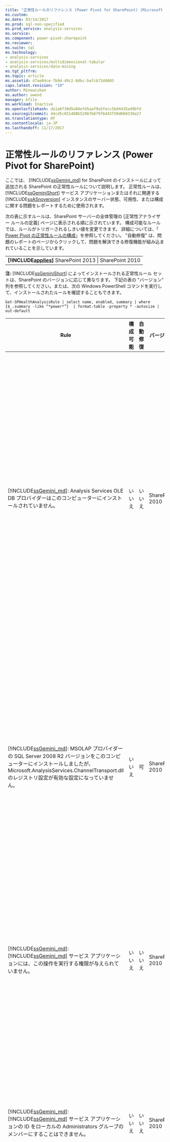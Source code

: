 ```yaml
---
title: "正常性ルールのリファレンス (Power Pivot for SharePoint) |Microsoft ドキュメント"
ms.custom: 
ms.date: 03/14/2017
ms.prod: sql-non-specified
ms.prod_service: analysis-services
ms.service: 
ms.component: power-pivot-sharepoint
ms.reviewer: 
ms.suite: sql
ms.technology:
- analysis-services
- analysis-services/multidimensional-tabular
- analysis-services/data-mining
ms.tgt_pltfrm: 
ms.topic: article
ms.assetid: 47ae04ce-7b9d-49c2-8dbc-bafcb73d4603
caps.latest.revision: "19"
author: Minewiskan
ms.author: owend
manager: kfile
ms.workload: Inactive
ms.openlocfilehash: da1a6f30d5a94efd5aaf9a5fecc5bd4435a49bfd
ms.sourcegitcommit: 44cd5c651488b5296fb679f6d43f50d068339a27
ms.translationtype: HT
ms.contentlocale: ja-JP
ms.lasthandoff: 11/17/2017
---
```

# <a name="health-rules-reference-power-pivot-for-sharepoint"></a>正常性ルールのリファレンス (Power Pivot for SharePoint)
  ここでは、 [!INCLUDE[ssGemini_md](../../includes/ssgemini-md.md)] for SharePoint のインストールによって追加される SharePoint の正常性ルールについて説明します。 正常性ルールは、 [!INCLUDE[ssGeminiShort](../../includes/ssgeminishort-md.md)] サービス アプリケーションまたはそれに関連する [!INCLUDE[ssASnoversion](../../includes/ssasnoversion-md.md)] インスタンスのサーバー状態、可用性、または構成に関する問題をレポートするために使用されます。  
  
 次の表に示すルールは、SharePoint サーバーの全体管理の [正常性アナライザー ルールの定義] ページに表示される順に示されています。 構成可能なルールでは、ルールがトリガーされるしきい値を変更できます。 詳細については、「 [Power Pivot の正常性ルールの構成](../../analysis-services/power-pivot-sharepoint/configure-power-pivot-health-rules.md)」を参照してください。 "自動修復" は、問題のレポートのページからクリックして、問題を解決できる修復機能が組み込まれていることを示しています。  
  
||  
|-|  
|**[!INCLUDE[applies](../../includes/applies-md.md)]**  SharePoint 2013 &#124; SharePoint 2010|  
  
 **注:** [!INCLUDE[ssGeminiShort](../../includes/ssgeminishort-md.md)] によってインストールされる正常性ルール セットは、SharePoint のバージョンに応じて異なります。 下記の表の "バージョン" 列を参照してください。または、次の Windows PowerShell コマンドを実行して、インストールされたルールを確認することもできます。  
  
```  
Get-SPHealthAnalysisRule | select name, enabled, summary | where {$_.summary -like “*power*”}  | format-table -property * -autosize | out-default  
```  
  
|Rule|構成可能|自動修復|バージョン|Description|  
|----------|------------------|-----------------|-------------|-----------------|  
|[!INCLUDE[ssGemini_md](../../includes/ssgemini-md.md)]: Analysis Services OLE DB プロバイダーはこのコンピューターにインストールされていません。|いいえ|いいえ|SharePoint 2010|Analysis Services OLE DB プロバイダーがサーバーにインストールされていないか、バージョンが正しくありません。 このルールは、SharePoint ファーム内の [!INCLUDE[ssGemini_md](../../includes/ssgemini-md.md)] for SharePoint がインストールされていないアプリケーション サーバー上に Excel Services のインスタンスが存在する場合に表示されます。 Excel Services が [!INCLUDE[ssGemini_md](../../includes/ssgemini-md.md)] データに接続するために使用する Analysis Services OLE DB プロバイダーがインストールされていないことを警告しています。 この問題を解決するには、Analysis Services OLE DB プロバイダーがインストールされていない各 Excel Services サーバーに OLE DB プロバイダーをインストールします。 Analysis Services OLE DB プロバイダーは、Microsoft ダウンロード センターからダウンロードしてインストールできます。 「 [SharePoint サーバーへの Analysis Services OLE DB プロバイダーのインストール](http://msdn.microsoft.com/en-us/2c62daf9-1f2d-4508-a497-af62360ee859)」を参照してください。|  
|[!INCLUDE[ssGemini_md](../../includes/ssgemini-md.md)]: MSOLAP プロバイダーの SQL Server 2008 R2 バージョンをこのコンピューターにインストールしましたが、Microsoft.AnalysisServices.ChannelTransport.dll のレジストリ設定が有効な設定になっていません。|いいえ|可|SharePoint 2010|これは、サーバー構成の問題です。 ほとんどの場合、ChannelTransport.dll がグローバル アセンブリに登録されていないことが原因です。 [!INCLUDE[ssGemini_md](../../includes/ssgemini-md.md)] for SharePoint がインストールされている各サーバーに ChannelTransport.dll を登録するには、このルールの自動修復を実行します。 また、regasm.exe を手動で実行して、ファイルを登録することもできます。 SharePoint Timer Service がローカル管理者として実行されていない場合は、手動で登録する必要があります。 レジストリ設定の更新に失敗すると、Excel Services と [!INCLUDE[ssGemini_md](../../includes/ssgemini-md.md)] System サービス間のサーバー通信が低速になります。セキュリティ構成によっては、接続エラーが発生する場合があります。|  
|[!INCLUDE[ssGemini_md](../../includes/ssgemini-md.md)]: [!INCLUDE[ssGemini_md](../../includes/ssgemini-md.md)] サービス アプリケーションには、この操作を実行する権限が与えられていません。|いいえ|いいえ|SharePoint 2010|このルールでは、 [!INCLUDE[ssGemini_md](../../includes/ssgemini-md.md)] サービス アプリケーションの ID が [!INCLUDE[ssGemini_md](../../includes/ssgemini-md.md)] サーバー アプリケーション データベースのデータベース所有者であり、ローカルの SQL Server Analysis Services インスタンスに対する管理権限を持っているかどうかを確認します。 これらの権限は、インストール中および配置中に自動的に付与されますが、この手順が正常に完了しなかった場合は、この正常性ルールがトリガーされます。|  
|[!INCLUDE[ssGemini_md](../../includes/ssgemini-md.md)]: [!INCLUDE[ssGemini_md](../../includes/ssgemini-md.md)] サービス アプリケーションの ID をローカルの Administrators グループのメンバーにすることはできません。|いいえ|いいえ|SharePoint 2010|これは、配置全体のセキュリティを強化するベスト プラクティスです。 ローカルの管理者グループに属するアカウントで実行するように [!INCLUDE[ssGemini_md](../../includes/ssgemini-md.md)] サービス アプリケーションを構成した場合は、サービス アカウントをそのグループに属していないアカウントに変更する必要があります。 各サービス専用の最小特権アカウントを使用することをお勧めします。 そうすることで、サービスが分離され、ログインの監査が簡単になります。 サービス アカウントの変更の詳細については、「 [Configure Power Pivot Service Accounts](../../analysis-services/power-pivot-sharepoint/configure-power-pivot-service-accounts.md)」を参照してください。|  
|[!INCLUDE[ssGemini_md](../../includes/ssgemini-md.md)]: Analysis Services インスタンスは表形式モードで実行しますが、このモードを指定する構成設定がオフになっています。|いいえ|いいえ|SharePoint 2010|このルールでは、 [!INCLUDE[ssGemini_md](../../includes/ssgemini-md.md)] for SharePoint インストールの SQL Server Analysis Services インスタンスで **DeploymentMode** サーバー プロパティが 1 に設定されているかどうかを確認します。 このプロパティが別の値に設定されている場合、またはルール チェッカーを実行する SharePoint Timer Service にファイルを開く権限がない場合、このルールは失敗します。 配置モード プロパティの詳細については、「 [Analysis Services インスタンスのサーバー モードの決定](../../analysis-services/instances/determine-the-server-mode-of-an-analysis-services-instance.md)」を参照してください。|  
|[!INCLUDE[ssGemini_md](../../includes/ssgemini-md.md)]: [!INCLUDE[ssGemini_md](../../includes/ssgemini-md.md)] データ更新タイマー ジョブが無効になっています。|いいえ|いいえ|SharePoint 2013<br /><br /> SharePoint 2010|タイマー ジョブが有効になっていることを確認するには、タイマー ジョブの設定を確認します。 [!INCLUDE[ssGemini_md](../../includes/ssgemini-md.md)] のデータ更新機能を使用していない場合は、このルールを無視できます。 詳細については、「 [SharePoint 2010 での PowerPivot データ更新](http://msdn.microsoft.com/en-us/01b54e6f-66e5-485c-acaa-3f9aa53119c9)」を参照してください。|  
|[!INCLUDE[ssGemini_md](../../includes/ssgemini-md.md)]: SQL Server 構成マネージャーで管理されている SQL Server Analysis Services ([!INCLUDE[ssGemini_md](../../includes/ssgemini-md.md)]) サービス アカウント情報が、サーバー全体管理で管理されているアカウント情報と異なります。|いいえ|いいえ|SharePoint 2010|このルールでは、SQL Server 構成マネージャーのサービス アカウント情報が、同じ Analysis Services インスタンスのサーバーの全体管理における管理アカウント情報と同一かどうかを確認します。 アカウントが異なる場合は、SQL Server 構成マネージャーのサービス アカウント情報を変更して、サーバーの全体管理で指定されたアカウントに戻すことができるように、"問題と解決策" レポートにエンティティが追加されます。 SQL Server 構成マネージャーは、 [!INCLUDE[ssGemini_md](../../includes/ssgemini-md.md)] for SharePoint インストールのサービス アカウントのユーザー名またはパスワードを変更するためのツールとして使用できません。 サーバーの全体管理を使用すると、SharePoint の管理アカウント機能を使用できます。 さらに、ファームに [!INCLUDE[ssGemini_md](../../includes/ssgemini-md.md)] for SharePoint サーバーが複数ある場合、サービス アカウントの設定に一貫性がないと、サービス情報の正しくないサーバーの処理操作とクエリ操作が中断される可能性があります。<br /><br /> 1 つのサーバーでこのルールがトリガーされた場合、 [!INCLUDE[ssGemini_md](../../includes/ssgemini-md.md)] ブックは一時的に機能しますが、問題をできるだけ早く解決することをお勧めします。 データベースとファイル システムの権限は、サーバーの全体管理で指定されたアカウント情報を使用して更新されます。|  
|[!INCLUDE[ssGemini_md](../../includes/ssgemini-md.md)]: 配置済みのファーム ソリューションが最新ではありません。|いいえ|可|SharePoint 2010|[!INCLUDE[ssGemini_md](../../includes/ssgemini-md.md)] for SharePoint のインストールでは、ファーム レベルのソリューションと Web アプリケーション レベルのソリューションを使用して、その機能をインストールします。 このルールは、ファーム ソリューションがバージョン、サーバー、または Web ソリューションに対して最新でないことを示します。 ほとんどの場合、これはサーバーの配置の問題です。 この問題を解決するには、SQL Server セットアップを実行して、ファーム内のいずれかの [!INCLUDE[ssGemini_md](../../includes/ssgemini-md.md)] for SharePoint のインストールを修復することを検討してください。 [!INCLUDE[ssGemini_md](../../includes/ssgemini-md.md)] for SharePoint のインストールにおけるソリューションの詳細については、「 [SharePoint への PowerPivot ソリューションの配置](../../analysis-services/power-pivot-sharepoint/deploy-power-pivot-solutions-to-sharepoint.md)」を参照してください。|  
|[!INCLUDE[ssGemini_md](../../includes/ssgemini-md.md)]: 全体的な CPU 使用率が高すぎます。|可|いいえ|SharePoint 2010|このルールでは、システム レベルの CPU 消費量がレポートされます。 サーバーの状態に基づいてファーム内の複数の [!INCLUDE[ssGemini_md](../../includes/ssgemini-md.md)] for SharePoint サーバー間で負荷を分散する関係で、 [!INCLUDE[ssGemini_md](../../includes/ssgemini-md.md)] System サービスではサーバーの状態を示す尺度として CPU 使用率を使用するため、全体的な CPU 使用率が監視されます。 ファームに別のアプリケーション サーバーを追加し、CPU を集中的に使用するアプリケーションをそのサーバーに移動することを検討してください。|  
|[!INCLUDE[ssGemini_md](../../includes/ssgemini-md.md)]: Analysis Services には要求された操作を実行するのに十分な CPU リソースがありません。|可|いいえ|SharePoint 2010|Analysis Services プロセス (msmdsrv.exe) に使用できる CPU リソースの量が、このサーバーのアクティビティ レベルに対して不足しています。 ファームに別の [!INCLUDE[ssGemini_md](../../includes/ssgemini-md.md)] for SharePoint サーバーを追加することを検討してください。 詳細については、「 [配置のチェック リスト: SharePoint 2010 ファームへの PowerPivot サーバーの追加によるスケールアウト](http://msdn.microsoft.com/library/2dbddcc7-427a-4537-a8e2-56d99b9d967d)」を参照してください。|  
|[!INCLUDE[ssGemini_md](../../includes/ssgemini-md.md)]: Analysis Services には要求された操作を実行するのに十分なメモリがありません。|いいえ|いいえ|SharePoint 2010|このルールは、Analysis Services の使用可能なメモリが 5% しか残っていない場合にトリガーされます。 SharePoint アプリケーション サーバー上の SQL Server Analysis Services インスタンスには、常に未使用のメモリをいくらか確保しておく必要があります。 サーバーのほとんどの操作はメモリ バインドされているため、サーバーは上限まで実行されない場合に最適に実行されます。<br /><br /> 既定では、使用可能なメモリが 5% にまで下がると、メモリ不足の警告が発生します。 Analysis Services インスタンスの設定を調整して、この値を増減させることができます。 詳細については、「 [Power Pivot の正常性ルールの構成](../../analysis-services/power-pivot-sharepoint/configure-power-pivot-health-rules.md)」を参照してください。<br /><br /> 5% の未使用メモリは、Analysis Services に割り当てられているメモリに対する割合として計算されます。 たとえば、メモリの合計が 200 GB で、Analysis Services にその 80% (つまり 160 GB) が割り当てられている場合、5% の未使用メモリは 160 GB の 5% (つまり 8 GB) です。|  
|[!INCLUDE[ssGemini_md](../../includes/ssgemini-md.md)]: 大量の接続は、現在の負荷を処理するにはより多くのサーバーを配置する必要があることを示しています。|可|いいえ|SharePoint 2010|既定では、この正常性ルールは、異なるユーザー接続の数が 100 を超えている場合にトリガーされます。 この既定値は恣意的なものです (サーバーのハードウェアの仕様やユーザーの利用状況に基づいていません)。そのため、使用している環境のサーバー容量およびユーザーの利用状況に応じて、値を増減できます。 詳細については、「 [Power Pivot の正常性ルールの構成](../../analysis-services/power-pivot-sharepoint/configure-power-pivot-health-rules.md)」を参照してください。|  
|[!INCLUDE[ssGemini_md](../../includes/ssgemini-md.md)]: 接続に対する読み込みイベントの比率が高すぎます。|可|いいえ|SharePoint 2013<br /><br /> SharePoint 2010|既定では、この正常性ルールは、接続イベントに対する読み込みイベントの比率がデータ収集期間全体 (既定では 4 時間) の 50% を超えている場合にトリガーされます。 比率が高い場合は、一意のブックへの接続数が非常に多いか、キャッシュの削減設定が厳しすぎることを示しています (厳しすぎる場合、ブックはすぐにアンロードされ、システムから削除されますが、そのデータに対する要求はアクティブな状態のままになります)。 偽陽性をカウントしないようにするには、4 時間あたりの接続数が 20 以上の場合に比率を計算する必要があります。 この正常性ルールは、別の比率に基づいて構成できます。 詳細については、「[Power Pivot の正常性ルールの構成](../../analysis-services/power-pivot-sharepoint/configure-power-pivot-health-rules.md)」を参照してください。 キャッシュの構成については、「[ディスクの使用領域の構成 (PowerPivot for SharePoint)](../../analysis-services/power-pivot-sharepoint/configure-disk-space-usage-power-pivot-for-sharepoint.md)」を参照してください。|  
|[!INCLUDE[ssGemini_md](../../includes/ssgemini-md.md)]: Logs ディレクトリでプログラムのクラッシュを示す 1 つ以上のミニダンプ ファイルが見つかりました。|いいえ|いいえ|SharePoint 2013<br /><br /> SharePoint 2010|プログラムのクラッシュ時に、クラッシュする直前の [!INCLUDE[ssGemini_md](../../includes/ssgemini-md.md)] サービス アプリケーションの状態に関する情報を記録したミニダンプ ファイルが生成されます。 この情報はマイクロソフトに送信したり、トラブルシューティングに使用したりできます。 このルールは、.dmp ファイルがサーバーで検出された場合にトリガーされます。 このルールでは、ファイルへのリンクが提供されます。このリンクは、 [!INCLUDE[ssGemini_md](../../includes/ssgemini-md.md)] for SharePoint インスタンスの \OLAP\Log フォルダーにあります。 テキスト エディターを使用して、ファイルの内容を表示することはできません。 ミニダンプ ファイルを表示するには、デバッグ ツールを別途ダウンロードしてインストールする必要があります。 詳細については、「 [Windows 用デバッグ ツールのダウンロードとインストール](http://go.microsoft.com/fwlink/?linkID=208266)」を参照してください。|  
|[!INCLUDE[ssGemini_md](../../includes/ssgemini-md.md)]: [!INCLUDE[ssGemini_md](../../includes/ssgemini-md.md)] データがキャッシュされるドライブのディスク領域が不足しています。|可|いいえ|SharePoint 2010|既定では、バックアップ フォルダーが置かれているディスク ドライブ上のディスク領域が 5% 未満になると、この正常性ルールがトリガーされます。 この割合の設定方法の詳細については、「[Power Pivot の正常性ルールの構成](../../analysis-services/power-pivot-sharepoint/configure-power-pivot-health-rules.md)」を参照してください。 ディスクの使用については、「 [ディスクの使用領域の構成 &#40;Power Pivot for SharePoint&#41;](../../analysis-services/power-pivot-sharepoint/configure-disk-space-usage-power-pivot-for-sharepoint.md)をクリックします。|  
|[!INCLUDE[ssGemini_md](../../includes/ssgemini-md.md)]: 使用状況データが必要な頻度で更新されていません。|可|いいえ|SharePoint 2013<br /><br /> SharePoint 2010|[!INCLUDE[ssGemini_md](../../includes/ssgemini-md.md)] for SharePoint では、組み込みの使用状況データ収集システムを使用して、接続、データ更新、およびクエリ応答時間に関するメトリックを収集します。 この使用状況データを [!INCLUDE[ssGemini_md](../../includes/ssgemini-md.md)] サービス アプリケーション データベースに格納し、 [!INCLUDE[ssGemini_md](../../includes/ssgemini-md.md)] 管理ダッシュボードのレポートにデータを提供する[!INCLUDE[ssGemini_md](../../includes/ssgemini-md.md)] ブック ( [!INCLUDE[ssGemini_md](../../includes/ssgemini-md.md)] Management Data.xlsx) を更新します。 このルールは、使用状況データが十分な頻度で [!INCLUDE[ssGemini_md](../../includes/ssgemini-md.md)] Management Data.xlsx ファイルに移動されていないことを示します。 このルールでは、ファイルが更新されている証拠として .xlsx ファイルのタイムスタンプを使用します。 データの正確性を損なう他の問題が使用状況データ収集システムにある場合、その問題はこのルールでは検出されません。 このエラーのトラブルシューティングを実行するには、タイマー ジョブが実行されていることを確認します。 使用状況データ コレクションに関する詳細については、「[使用状況データ収集の構成 &#40;PowerPivot for SharePoint)](../../analysis-services/power-pivot-sharepoint/configure-usage-data-collection-for-power-pivot-for-sharepoint.md)」を参照してください。|  
|[!INCLUDE[ssGemini_md](../../includes/ssgemini-md.md)]: MidTier プロセス アカウントは、関連付けられているすべての SPWebApplication に対して 'すべて読み取り' 権限を持っている必要があります。|いいえ|可|SharePoint 2013<br /><br /> SharePoint 2010|[!INCLUDE[ssGemini_md](../../includes/ssgemini-md.md)] サービス アプリケーションの ID は、ドキュメントに対する "表示のみ" 権限を持つユーザーに代わって SharePoint コンテンツ データベースにアクセスするために、" **すべて読み取り** " 権限を持っている必要があります。<br /><br /> [!INCLUDE[ssGemini_md](../../includes/ssgemini-md.md)] サービス アプリケーションの ID として使用されるアカウントを特定するには、サーバーの全体管理で **[サービス アカウントの構成]** ページを開きます。 通常、サービス アプリケーションは、 **SharePoint Web サービスのシステム** のサービス アプリケーション プールまたは専用のアプリケーション プールで実行されます。<br /><br /> このルールには、 **[自動修復する]** オプションがありますが、権限を手動で付与したほうがよい結果が得られます。<br /><br /> <br /><br /> 1) サーバーの全体管理で、 **[Web アプリケーションの管理]**をクリックします。<br /><br /> 2) Web サイトを選択し、 **[ユーザー ポリシー]**をクリックします。<br /><br /> 3) **[ユーザーの追加]**をクリックします。<br /><br /> 4) [(すべての領域)] を選択し、 **[次へ]**をクリックします。<br /><br /> 5) [ユーザー] には、 [!INCLUDE[ssGemini_md](../../includes/ssgemini-md.md)] サービス アプリケーションの ID を入力し、 **[すべて読み取り]** チェック ボックスをオンにします。 6) **[完了]**をクリックします。<br /><br /> 6) 修復を確認します。 [監視] で、 **[ルール定義の確認]**をクリックします。 検索し、 [!INCLUDE[ssGemini_md](../../includes/ssgemini-md.md)] ルールを開きます。 **[今すぐ実行]**をクリックします。 **[問題とソリューションの確認]** に戻り、ルールが表示されないことを確認します。|  
|[!INCLUDE[ssGemini_md](../../includes/ssgemini-md.md)]: セカンダリ ログオン サービス (seclogon) は無効になっています。|いいえ|いいえ|SharePoint 2013<br /><br /> SharePoint 2010|セカンダリ ログオン サービスは、 [!INCLUDE[ssGemini_md](../../includes/ssgemini-md.md)] ギャラリーの [!INCLUDE[ssGemini_md](../../includes/ssgemini-md.md)] ブックのサムネイル画像を生成するために使用されます。 既定では、セカンダリ ログオン サービスは手動スタートアップに設定されています。 サービスが無効になっている場合、サムネイルの生成は失敗します。 また、ULS ログに "エラー 1058 の根本原因として、"セカンダリ ログオン" Windows サービスが無効になっている可能性があります。" というエラー メッセージが含まれます。<br /><br /> サービス構成を確認するには、サービス コンソール アプリケーションを使用してセカンダリ ログオンを検索し、 **[スタートアップの種類]** を **[手動]**に変更します。 サービスを有効にできない場合は、組織でこのサービスを無効にするグループ ポリシーが適用されている可能性があります。 管理者に連絡して、これに該当するかどうかを確認してください。<br /><br /> サービスを有効にすると、サムネイルまたはスナップショットの画像が経時的に更新されます。 必要に応じて、サービスを再起動し、特定のレポートのプロパティ ページを開いて再保存することで、強制的に更新することもできます。 詳細については、「 [Power Pivot ギャラリーを使用する方法](http://go.microsoft.com/fwlink/?LinkId=246462)」を参照してください。|  
|[!INCLUDE[ssGemini_md](../../includes/ssgemini-md.md)]: サーバーの全体管理用に構成されているスタンドアロン WFE に ADOMD.NET がインストールされていません。|いいえ|いいえ|SharePoint 2013<br /><br /> SharePoint 2010|ADOMD.NET は、Analysis Services データベースへの接続をサポートする Analysis Services クライアント ライブラリです。 [!INCLUDE[ssGemini_md](../../includes/ssgemini-md.md)] for SharePoint の配置では、ADOMD.NET を使用して、サーバーの全体管理で [!INCLUDE[ssGemini_md](../../includes/ssgemini-md.md)] 管理ダッシュボードの組み込みレポートにアクセスできます。 組み込みレポートは、実際には、埋め込み Analysis Services のデータが含まれた [!INCLUDE[ssGemini_md](../../includes/ssgemini-md.md)] ブックです。 管理ダッシュボードでは、ADOMD.NET を使用して、ブックに含まれているデータを読み込むサーバーに接続要求を送信します。<br /><br /> スタンドアロン Web フロントエンド サーバーで実行されているサーバーの全体管理を含むトポロジで、管理ダッシュボードにこれらのレポートを表示する場合は、ADOMD.NET を手動でインストールする必要があります。 詳細については、「 [サーバーの全体管理を実行している Web フロントエンド サーバーに ADOMD.NET をインストールする方法](http://msdn.microsoft.com/en-us/c2372180-e847-4cdb-b267-4befac3faf7e)」を参照してください。|  
  
  
